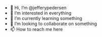 - 👋 Hi, I’m @jefferypedersen
- 👀 I’m interested in everything
- 🌱 I’m currently learning something
- 💞️ I’m looking to collaborate on something
- 📫 How to reach me here

<!---
jefferypedersen/jefferypedersen is a ✨ special ✨ repository because its `README.md` (this file) appears on your GitHub profile.
You can click the Preview link to take a look at your changes.
--->
